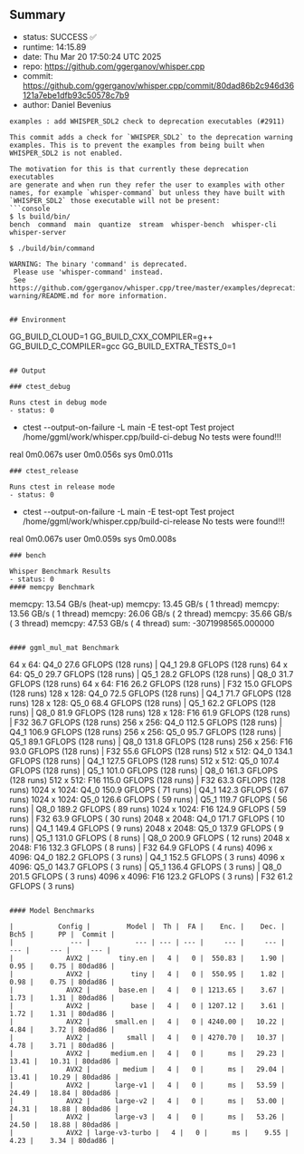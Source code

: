 ## Summary

- status:  SUCCESS ✅
- runtime: 14:15.89
- date:    Thu Mar 20 17:50:24 UTC 2025
- repo:    https://github.com/ggerganov/whisper.cpp
- commit:  https://github.com/ggerganov/whisper.cpp/commit/80dad86b2c946d36121a7ebe1dfb93c50578c7b9
- author:  Daniel Bevenius
```
examples : add WHISPER_SDL2 check to deprecation executables (#2911)

This commit adds a check for `WHISPER_SDL2` to the deprecation warning
examples. This is to prevent the examples from being built when
WHISPER_SDL2 is not enabled.

The motivation for this is that currently these deprecation executables
are generate and when run they refer the user to examples with other
names, for example `whisper-command` but unless they have built with
`WHISPER_SDL2` those executable will not be present:
```console
$ ls build/bin/
bench  command  main  quantize  stream  whisper-bench  whisper-cli
whisper-server

$ ./build/bin/command

WARNING: The binary 'command' is deprecated.
 Please use 'whisper-command' instead.
 See https://github.com/ggerganov/whisper.cpp/tree/master/examples/deprecation-warning/README.md for more information.
```
```

## Environment

```
GG_BUILD_CLOUD=1
GG_BUILD_CXX_COMPILER=g++
GG_BUILD_C_COMPILER=gcc
GG_BUILD_EXTRA_TESTS_0=1
```

## Output

### ctest_debug

Runs ctest in debug mode
- status: 0
```
+ ctest --output-on-failure -L main -E test-opt
Test project /home/ggml/work/whisper.cpp/build-ci-debug
No tests were found!!!

real	0m0.067s
user	0m0.056s
sys	0m0.011s
```
### ctest_release

Runs ctest in release mode
- status: 0
```
+ ctest --output-on-failure -L main -E test-opt
Test project /home/ggml/work/whisper.cpp/build-ci-release
No tests were found!!!

real	0m0.067s
user	0m0.059s
sys	0m0.008s
```
### bench

Whisper Benchmark Results
- status: 0
#### memcpy Benchmark

```
memcpy:   13.54 GB/s (heat-up)
memcpy:   13.45 GB/s ( 1 thread)
memcpy:   13.56 GB/s ( 1 thread)
memcpy:   26.06 GB/s ( 2 thread)
memcpy:   35.66 GB/s ( 3 thread)
memcpy:   47.53 GB/s ( 4 thread)
sum:    -3071998565.000000
```

#### ggml_mul_mat Benchmark

```
  64 x   64: Q4_0    27.6 GFLOPS (128 runs) | Q4_1    29.8 GFLOPS (128 runs)
  64 x   64: Q5_0    29.7 GFLOPS (128 runs) | Q5_1    28.2 GFLOPS (128 runs) | Q8_0    31.7 GFLOPS (128 runs)
  64 x   64: F16     26.2 GFLOPS (128 runs) | F32     15.0 GFLOPS (128 runs)
 128 x  128: Q4_0    72.5 GFLOPS (128 runs) | Q4_1    71.7 GFLOPS (128 runs)
 128 x  128: Q5_0    68.4 GFLOPS (128 runs) | Q5_1    62.2 GFLOPS (128 runs) | Q8_0    81.9 GFLOPS (128 runs)
 128 x  128: F16     61.9 GFLOPS (128 runs) | F32     36.7 GFLOPS (128 runs)
 256 x  256: Q4_0   112.5 GFLOPS (128 runs) | Q4_1   106.9 GFLOPS (128 runs)
 256 x  256: Q5_0    95.7 GFLOPS (128 runs) | Q5_1    89.1 GFLOPS (128 runs) | Q8_0   131.8 GFLOPS (128 runs)
 256 x  256: F16     93.0 GFLOPS (128 runs) | F32     55.6 GFLOPS (128 runs)
 512 x  512: Q4_0   134.1 GFLOPS (128 runs) | Q4_1   127.5 GFLOPS (128 runs)
 512 x  512: Q5_0   107.4 GFLOPS (128 runs) | Q5_1   101.0 GFLOPS (128 runs) | Q8_0   161.3 GFLOPS (128 runs)
 512 x  512: F16    115.0 GFLOPS (128 runs) | F32     63.3 GFLOPS (128 runs)
1024 x 1024: Q4_0   150.9 GFLOPS ( 71 runs) | Q4_1   142.3 GFLOPS ( 67 runs)
1024 x 1024: Q5_0   126.6 GFLOPS ( 59 runs) | Q5_1   119.7 GFLOPS ( 56 runs) | Q8_0   189.2 GFLOPS ( 89 runs)
1024 x 1024: F16    124.9 GFLOPS ( 59 runs) | F32     63.9 GFLOPS ( 30 runs)
2048 x 2048: Q4_0   171.7 GFLOPS ( 10 runs) | Q4_1   149.4 GFLOPS (  9 runs)
2048 x 2048: Q5_0   137.9 GFLOPS (  9 runs) | Q5_1   131.0 GFLOPS (  8 runs) | Q8_0   200.9 GFLOPS ( 12 runs)
2048 x 2048: F16    132.3 GFLOPS (  8 runs) | F32     64.9 GFLOPS (  4 runs)
4096 x 4096: Q4_0   182.2 GFLOPS (  3 runs) | Q4_1   152.5 GFLOPS (  3 runs)
4096 x 4096: Q5_0   143.7 GFLOPS (  3 runs) | Q5_1   136.4 GFLOPS (  3 runs) | Q8_0   201.5 GFLOPS (  3 runs)
4096 x 4096: F16    123.2 GFLOPS (  3 runs) | F32     61.2 GFLOPS (  3 runs)
```

#### Model Benchmarks

|           Config |         Model |  Th |  FA |    Enc. |    Dec. |    Bch5 |      PP |  Commit |
|              --- |           --- | --- | --- |     --- |     --- |     --- |     --- |     --- |
|             AVX2 |       tiny.en |   4 |   0 |  550.83 |    1.90 |    0.95 |    0.75 | 80dad86 |
|             AVX2 |          tiny |   4 |   0 |  550.95 |    1.82 |    0.98 |    0.75 | 80dad86 |
|             AVX2 |       base.en |   4 |   0 | 1213.65 |    3.67 |    1.73 |    1.31 | 80dad86 |
|             AVX2 |          base |   4 |   0 | 1207.12 |    3.61 |    1.72 |    1.31 | 80dad86 |
|             AVX2 |      small.en |   4 |   0 | 4240.00 |   10.22 |    4.84 |    3.72 | 80dad86 |
|             AVX2 |         small |   4 |   0 | 4270.70 |   10.37 |    4.78 |    3.71 | 80dad86 |
|             AVX2 |     medium.en |   4 |   0 |      ms |   29.23 |   13.41 |   10.31 | 80dad86 |
|             AVX2 |        medium |   4 |   0 |      ms |   29.04 |   13.41 |   10.29 | 80dad86 |
|             AVX2 |      large-v1 |   4 |   0 |      ms |   53.59 |   24.49 |   18.84 | 80dad86 |
|             AVX2 |      large-v2 |   4 |   0 |      ms |   53.00 |   24.31 |   18.88 | 80dad86 |
|             AVX2 |      large-v3 |   4 |   0 |      ms |   53.26 |   24.50 |   18.88 | 80dad86 |
|             AVX2 | large-v3-turbo |   4 |   0 |      ms |    9.55 |    4.23 |    3.34 | 80dad86 |

